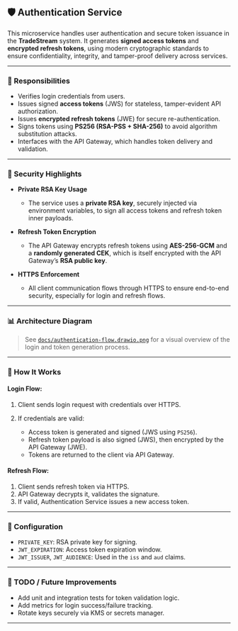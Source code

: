 ## 🛡️ Authentication Service

This microservice handles user authentication and secure token issuance in the **TradeStream** system. It generates **signed access tokens** and **encrypted refresh tokens**, using modern cryptographic standards to ensure confidentiality, integrity, and tamper-proof delivery across services.

---

### 📌 Responsibilities

* Verifies login credentials from users.
* Issues signed **access tokens** (JWS) for stateless, tamper-evident API authorization.
* Issues **encrypted refresh tokens** (JWE) for secure re-authentication.
* Signs tokens using **PS256 (RSA-PSS + SHA-256)** to avoid algorithm substitution attacks.
* Interfaces with the API Gateway, which handles token delivery and validation.

---

### 🔐 Security Highlights

* **Private RSA Key Usage**

  * The service uses a **private RSA key**, securely injected via environment variables, to sign all access tokens and refresh token inner payloads.

* **Refresh Token Encryption**

  * The API Gateway encrypts refresh tokens using **AES-256-GCM** and a **randomly generated CEK**, which is itself encrypted with the API Gateway’s **RSA public key**.

* **HTTPS Enforcement**

  * All client communication flows through HTTPS to ensure end-to-end security, especially for login and refresh flows.

---

### 📊 Architecture Diagram

> See [`docs/authentication-flow.drawio.png`](./docs/authentication-flow.drawio.png) for a visual overview of the login and token generation process.

---

### 🧠 How It Works

#### Login Flow:

1. Client sends login request with credentials over HTTPS.
2. If credentials are valid:

   * Access token is generated and signed (JWS using `PS256`).
   * Refresh token payload is also signed (JWS), then encrypted by the API Gateway (JWE).
   * Tokens are returned to the client via API Gateway.

#### Refresh Flow:

1. Client sends refresh token via HTTPS.
2. API Gateway decrypts it, validates the signature.
3. If valid, Authentication Service issues a new access token.

---

### 🔧 Configuration

* `PRIVATE_KEY`: RSA private key for signing.
* `JWT_EXPIRATION`: Access token expiration window.
* `JWT_ISSUER`, `JWT_AUDIENCE`: Used in the `iss` and `aud` claims.

---

### 🧪 TODO / Future Improvements

* Add unit and integration tests for token validation logic.
* Add metrics for login success/failure tracking.
* Rotate keys securely via KMS or secrets manager.

---
